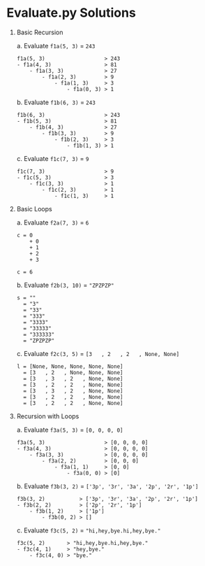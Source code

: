# Evaluate.py Solutions

1. Basic Recursion

    a. Evaluate `f1a(5, 3)` = `243`

    ```
    f1a(5, 3)                   > 243
    - f1a(4, 3)                 > 81
        - f1a(3, 3)             > 27
            - f1a(2, 3)         > 9
                - f1a(1, 3)     > 3
                    - f1a(0, 3) > 1
    ```

    b. Evaluate `f1b(6, 3)` = `243`

    ```
    f1b(6, 3)                   > 243
    - f1b(5, 3)                 > 81
        - f1b(4, 3)             > 27
            - f1b(3, 3)         > 9
                - f1b(2, 3)     > 3
                    - f1b(1, 3) > 1
    ```

    c. Evaluate `f1c(7, 3)` = `9`

    ```
    f1c(7, 3)                   > 9
    - f1c(5, 3)                 > 3
        - f1c(3, 3)             > 1
            - f1c(2, 3)         > 1
                - f1c(1, 3)     > 1
    ```

2. Basic Loops

    a. Evaluate `f2a(7, 3)` = `6`

    ```
    c = 0
        + 0
        + 1
        + 2
        + 3
    
    c = 6
    ```

    b. Evaluate `f2b(3, 10)` = `"ZPZPZP"`

    ```
    s = ""
      = "3"
      = "33"
      = "333"
      = "3333"
      = "33333"
      = "333333"
      = "ZPZPZP"
    ```

    c. Evaluate `f2c(3, 5)` = `[3   , 2   , 2   , None, None]`

    ```
    l = [None, None, None, None, None]
      = [3   , 2   , None, None, None]
      = [3   , 3   , 2   , None, None]
      = [3   , 2   , 2   , None, None]
      = [3   , 3   , 2   , None, None]
      = [3   , 2   , 2   , None, None]
      = [3   , 2   , 2   , None, None]
    ```

3. Recursion with Loops

    a. Evaluate `f3a(5, 3)` = `[0, 0, 0, 0]`

    ```
    f3a(5, 3)                   > [0, 0, 0, 0]
    - f3a(4, 3)                 > [0, 0, 0, 0]
        - f3a(3, 3)             > [0, 0, 0, 0]
            - f3a(2, 2)         > [0, 0, 0]
                - f3a(1, 1)     > [0, 0]
                    - f3a(0, 0) > [0]
    ```
    
    b. Evaluate `f3b(3, 2)` = `['3p', '3r', '3a', '2p', '2r', '1p']`

    ```
    f3b(3, 2)           > ['3p', '3r', '3a', '2p', '2r', '1p']
    - f3b(2, 2)         > ['2p', '2r', '1p']
        - f3b(1, 2)     > ['1p']
            - f3b(0, 2) > []
    ```

    c. Evaluate `f3c(5, 2)` = `"hi,hey,bye.hi,hey,bye."`
    
    ```
    f3c(5, 2)       > "hi,hey,bye.hi,hey,bye."
    - f3c(4, 1)     > "hey,bye."
        - f3c(4, 0) > "bye."
    ```